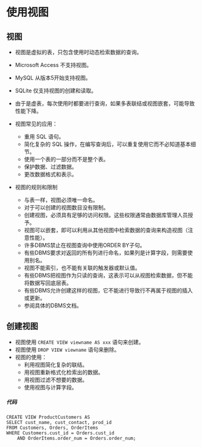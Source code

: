 # 使用视图

## 视图
* 视图是虚拟的表，只包含使用时动态检索数据的查询。
* Microsoft Access 不支持视图。
* MySQL 从版本5开始支持视图。
* SQLite 仅支持视图的创建和读取。
* 由于是虚表，每次使用时都要进行查询，如果多表联结或视图嵌套，可能导致性能下降。

* 视图常见的应用：
    * 重用 SQL 语句。
    * 简化复杂的 SQL 操作，在编写查询后，可以重复使用它而不必知道基本细节。
    * 使用一个表的一部分而不是整个表。
    * 保护数据、过滤数据。
    * 更改数据格式和表示。

* 视图的规则和限制
    * 与表一样，视图必须唯一命名。
    * 对于可以创建的视图数目没有限制。
    * 创建视图，必须具有足够的访问权限。这些权限通常由数据库管理人员授予。
    * 视图可以嵌套，即可以利用从其他视图中检索数据的查询来构造视图（注意性能）。
    * 许多DBMS禁止在视图查询中使用ORDER BY子句。
    * 有些DBMS要求对返回的所有列进行命名，如果列是计算字段，则需要使用别名。
    * 视图不能索引，也不能有关联的触发器或默认值。
    * 有些DBMS把视图作为只读的查询，这表示可以从视图检索数据，但不能将数据写回底层表。
    * 有些DBMS允许创建这样的视图，它不能进行导致行不再属于视图的插入或更新。
    * 参阅具体的DBMS文档。

## 创建视图
* 视图使用 `CREATE VIEW viewname AS xxx` 语句来创建。
* 视图使用 `DROP VIEW viewname` 语句来删除。
* 视图的使用：
    * 利用视图简化复杂的联结。
    * 用视图重新格式化检索出的数据。
    * 用视图过滤不想要的数据。
    * 使用视图与计算字段。

##### 代码
```
CREATE VIEW ProductCustomers AS
SELECT cust_name, cust_contact, prod_id
FROM Customers, Orders, OrderItems
WHERE Customers.cust_id = Orders.cust_id
    AND OrderItems.order_num = Orders.order_num;
```
